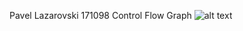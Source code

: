 Pavel Lazarovski 171098
Control Flow Graph
![alt text](https://github.com/[LazarovskiP]/[SI_2023_lab2_171098]/blob//ControlFlow.jpg?raw=true)
